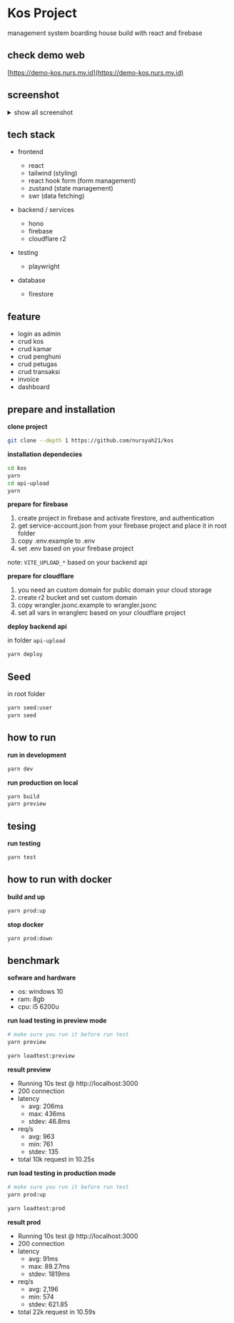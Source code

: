# Kos Project

management system boarding house build with react and firebase

## check demo web

[https://demo-kos.nurs.my.id](https://demo-kos.nurs.my.id)

## screenshot

<details>
<summary>show all screenshot</summary>
    
![image](screenshots/login.png)
![image](screenshots/dashboard.png)
![image](screenshots/transaksi.png)
![image](screenshots/kamar-kos.png)
![image](screenshots/penghuni-petugas.png)
![image](screenshots/invoice.png)
![image](screenshots/invoice-print.png)

</details>

## tech stack

- frontend
    - react
    - tailwind (styling)
    - react hook form (form management)
    - zustand (state management)
    - swr (data fetching)

- backend / services
    - hono
    - firebase
    - cloudflare r2

- testing
    - playwright

- database
    - firestore

## feature

- login as admin
- crud kos
- crud kamar
- crud penghuni
- crud petugas
- crud transaksi
- invoice
- dashboard

## prepare and installation

**clone project**

```bash
git clone --depth 1 https://github.com/nursyah21/kos
```

**installation dependecies**

```bash
cd kos
yarn
cd api-upload
yarn
```

**prepare for firebase**

1. create project in firebase and activate firestore, and authentication
2. get service-account.json from your firebase project and place it in root folder
3. copy .env.example to .env
4. set .env based on your firebase project

note: `VITE_UPLOAD_*` based on your backend api

**prepare for cloudflare**

1. you need an custom domain for public domain your cloud storage
2. create r2 bucket and set custom domain
3. copy wrangler.jsonc.example to wrangler.jsonc
4. set all vars in wranglerc based on your cloudflare project

**deploy backend api**

in folder `api-upload`
```bash
yarn deploy
```

## Seed

in root folder
```bash
yarn seed:user
yarn seed 
```

## how to run

**run in development**

```bash
yarn dev
```

**run production on local**
```bash
yarn build
yarn preview
```

## tesing

**run testing**
```bash
yarn test
```

## how to run with docker

**build and up**
```bash
yarn prod:up
```

**stop docker**
```bash
yarn prod:down
```

## benchmark

**sofware and hardware**
- os: windows 10
- ram: 8gb
- cpu: i5 6200u

**run load testing in preview mode**

```bash
# make sure you run it before run test
yarn preview
```

```bash
yarn loadtest:preview
```

**result preview**

- Running 10s test @ http://localhost:3000
- 200 connection
- latency
    - avg: 206ms
    - max: 436ms
    - stdev: 46.8ms
- req/s
    - avg: 963
    - min: 761
    - stdev: 135
- total 10k request in 10.25s

**run load testing in production mode**

```bash
# make sure you run it before run test
yarn prod:up
```

```bash
yarn loadtest:prod
```

**result prod**

- Running 10s test @ http://localhost:3000
- 200 connection
- latency
    - avg: 91ms
    - max: 89.27ms
    - stdev: 1819ms
- req/s
    - avg: 2,196
    - min: 574
    - stdev: 621.85
- total 22k request in 10.59s
